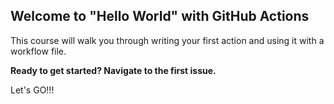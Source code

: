 ## Welcome to "Hello World" with GitHub Actions

This course will walk you through writing your first action and using it with a workflow file. 

**Ready to get started? Navigate to the first issue.**

Let's GO!!!